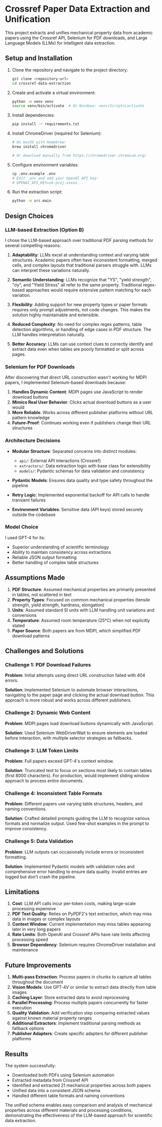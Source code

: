 # Crossref Paper Data Extraction and Unification

This project extracts and unifies mechanical property data from academic papers using the Crossref API, Selenium for PDF downloads, and Large Language Models (LLMs) for intelligent data extraction.

## Setup and Installation

1. Clone the repository and navigate to the project directory:
   ```bash
   git clone <repository-url>
   cd crossref-data-extraction
   ```

2. Create and activate a virtual environment:
   ```bash
   python -m venv venv
   source venv/bin/activate  # On Windows: venv\Scripts\activate
   ```

3. Install dependencies:
   ```bash
   pip install -r requirements.txt
   ```

4. Install ChromeDriver (required for Selenium):
   ```bash
   # On macOS with Homebrew:
   brew install chromedriver
   
   # Or download manually from https://chromedriver.chromium.org/
   ```

5. Configure environment variables:
   ```bash
   cp .env.example .env
   # Edit .env and add your OpenAI API key:
   # OPENAI_API_KEY=sk-proj-xxxxx...
   ```

6. Run the extraction script:
   ```bash
   python -m src.main
   ```

## Design Choices

### LLM-based Extraction (Option B)

I chose the LLM-based approach over traditional PDF parsing methods for several compelling reasons:

1. **Adaptability**: LLMs excel at understanding context and varying table structures. Academic papers often have inconsistent formatting, merged cells, and complex layouts that traditional parsers struggle with. LLMs can interpret these variations naturally.

2. **Semantic Understanding**: LLMs recognize that "YS", "yield strength", "σy", and "Yield Stress" all refer to the same property. Traditional regex-based approaches would require extensive pattern matching for each variation.

3. **Flexibility**: Adding support for new property types or paper formats requires only prompt adjustments, not code changes. This makes the solution highly maintainable and extensible.

4. **Reduced Complexity**: No need for complex regex patterns, table detection algorithms, or handling of edge cases in PDF structure. The LLM handles interpretation naturally.

5. **Better Accuracy**: LLMs can use context clues to correctly identify and extract data even when tables are poorly formatted or split across pages.

### Selenium for PDF Downloads

After discovering that direct URL construction wasn't working for MDPI papers, I implemented Selenium-based downloads because:

1. **Handles Dynamic Content**: MDPI pages use JavaScript to render download buttons
2. **Mimics Real User Behavior**: Clicks actual download buttons as a user would
3. **More Reliable**: Works across different publisher platforms without URL pattern knowledge
4. **Future-Proof**: Continues working even if publishers change their URL structures

### Architecture Decisions

- **Modular Structure**: Separated concerns into distinct modules:
  - `api/`: External API interactions (Crossref)
  - `extractors/`: Data extraction logic with base class for extensibility
  - `models/`: Pydantic schemas for data validation and consistency
  
- **Pydantic Models**: Ensures data quality and type safety throughout the pipeline

- **Retry Logic**: Implemented exponential backoff for API calls to handle transient failures

- **Environment Variables**: Sensitive data (API keys) stored securely outside the codebase

### Model Choice

I used GPT-4 for its:
- Superior understanding of scientific terminology
- Ability to maintain consistency across extractions
- Reliable JSON output formatting
- Better handling of complex table structures

## Assumptions Made

1. **PDF Structure**: Assumed mechanical properties are primarily presented in tables, not scattered in text
2. **Property Types**: Focused on common mechanical properties (tensile strength, yield strength, hardness, elongation)
3. **Units**: Assumed standard SI units with LLM handling unit variations and conversions
4. **Temperature**: Assumed room temperature (25°C) when not explicitly stated
5. **Paper Source**: Both papers are from MDPI, which simplified PDF download patterns

## Challenges and Solutions

### Challenge 1: PDF Download Failures
**Problem**: Initial attempts using direct URL construction failed with 404 errors.

**Solution**: Implemented Selenium to automate browser interactions, navigating to the paper page and clicking the actual download button. This approach is more robust and works across different publishers.

### Challenge 2: Dynamic Web Content
**Problem**: MDPI pages load download buttons dynamically with JavaScript.

**Solution**: Used Selenium WebDriverWait to ensure elements are loaded before interaction, with multiple selector strategies as fallbacks.

### Challenge 3: LLM Token Limits
**Problem**: Full papers exceed GPT-4's context window.

**Solution**: Truncated text to focus on sections most likely to contain tables (first 8000 characters). For production, would implement sliding window approach to process entire documents.

### Challenge 4: Inconsistent Table Formats
**Problem**: Different papers use varying table structures, headers, and naming conventions.

**Solution**: Crafted detailed prompts guiding the LLM to recognize various formats and normalize output. Used few-shot examples in the prompt to improve consistency.

### Challenge 5: Data Validation
**Problem**: LLM outputs can occasionally include errors or inconsistent formatting.

**Solution**: Implemented Pydantic models with validation rules and comprehensive error handling to ensure data quality. Invalid entries are logged but don't crash the pipeline.

## Limitations

1. **Cost**: LLM API calls incur per-token costs, making large-scale processing expensive
2. **PDF Text Quality**: Relies on PyPDF2's text extraction, which may miss data in images or complex layouts
3. **Context Window**: Current implementation may miss tables appearing later in very long papers
4. **Rate Limits**: Both OpenAI and Crossref APIs have rate limits affecting processing speed
5. **Browser Dependency**: Selenium requires ChromeDriver installation and maintenance

## Future Improvements

1. **Multi-pass Extraction**: Process papers in chunks to capture all tables throughout the document
2. **Vision Models**: Use GPT-4V or similar to extract data directly from table images
3. **Caching Layer**: Store extracted data to avoid reprocessing
4. **Parallel Processing**: Process multiple papers concurrently for faster execution
5. **Quality Validation**: Add verification step comparing extracted values against known material property ranges
6. **Additional Extractors**: Implement traditional parsing methods as fallback options
7. **Publisher Adapters**: Create specific adapters for different publisher platforms

## Results

The system successfully:
- Downloaded both PDFs using Selenium automation
- Extracted metadata from Crossref API
- Identified and extracted 21 mechanical properties across both papers
- Unified data into a consistent JSON schema
- Handled different table formats and naming conventions

The unified schema enables easy comparison and analysis of mechanical properties across different materials and processing conditions, demonstrating the effectiveness of the LLM-based approach for scientific data extraction.